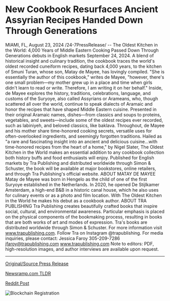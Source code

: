 # New Cookbook Resurfaces Ancient Assyrian Recipes Handed Down Through Generations

MIAMI, FL, August 23, 2024 /24-7PressRelease/ -- The Oldest Kitchen in the World: 4,000 Years of Middle Eastern Cooking Passed Down Through Generations debuts in English markets September 24, 2024. A blend of historical insight and culinary tradition, the cookbook traces the world's oldest recorded cuneiform recipes, dating back 4,000 years, to the kitchen of Smuni Turan, whose son, Matay de Mayee, has lovingly compiled.   "She is essentially the author of this cookbook," writes de Mayee, "however, there's one small problem—my mother grew up in a place and time when girls didn't learn to read or write. Therefore, I am writing it on her behalf."   Inside, de Mayee explores the history, traditions, celebrations, language, and customs of the Suryoye, also called Assyrians or Arameans, who, though scattered all over the world, continue to speak dialects of Aramaic and honor the recipes that have shaped Middle Eastern cuisine.   Presented in their original Aramaic names, dishes—from classics and soups to proteins, vegetables, and sweets—include some of the oldest recipes ever recorded, such as labiniyeh, and beloved classics, like baklava. Throughout, de Mayee and his mother share time-honored cooking secrets, versatile uses for often-overlooked ingredients, and seemingly forgotten traditions.   Hailed as "a rare and fascinating insight into an ancient and delicious cuisine…with time-honored recipes from the heart of a home," by Nigel Slater, The Oldest Kitchen in the World makes an essential addition to any cookbook collection both history buffs and food enthusiasts will enjoy.   Published for English markets by Tra Publishing and distributed worldwide through Simon & Schuster, the book will be available at major bookstores, online retailers, and through Tra Publishing's official website.  ABOUT MATAY DE MAYEE Matay de Mayee was born in Hengelo as the child of one of the first Suryoye established in the Netherlands. In 2020, he opened De Stijlkamer Amsterdam, a high-end B&B in a historic canal house, which he also uses for culinary events or as a photo and film location. With The Oldest Kitchen in the World he makes his debut as a cookbook author.  ABOUT TRA PUBLISHING Tra Publishing creates beautifully crafted books that inspire social, cultural, and environmental awareness. Particular emphasis is placed on the physical components of the bookmaking process, resulting in books that are both works of art and modes of expression. Tra's books are distributed worldwide through Simon & Schuster. For more information visit www.trapublishing.com. Follow Tra on Instagram @trapublishing.  For media inquiries, please contact: Jessica Faroy 305-209-7286 jfaroy@trapublishing.com www.trapublishing.com  Note to editors: PDF, high-resolution images, and author interviews are available upon request. 

---

[Original/Source Press Release](https://www.24-7pressrelease.com/press-release/513700/new-cookbook-resurfaces-ancient-assyrian-recipes-handed-down-through-generations)
                    

[Newsramp.com TLDR](None) 



[Reddit Post](https://www.reddit.com/r/newsramp/comments/1ez6gug/ancient_middle_eastern_cookbook_set_to_debut_in/) 



![Blockchain Registration](https://cdn.newsramp.app/24-7PressRelease/qrcode/248/23/beangL5d.webp)